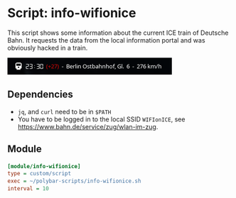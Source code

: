 # Script: info-wifionice

This script shows some information about the current ICE train of Deutsche Bahn. It requests the data from the local information portal and was obviously hacked in a train.

![info-wifionice](screenshots/1.png)

## Dependencies

* `jq`, and `curl` need to be in `$PATH`
* You have to be logged in to the local SSID `WIFIonICE`, see https://www.bahn.de/service/zug/wlan-im-zug.

## Module

```ini
[module/info-wifionice]
type = custom/script
exec = ~/polybar-scripts/info-wifionice.sh
interval = 10
```
